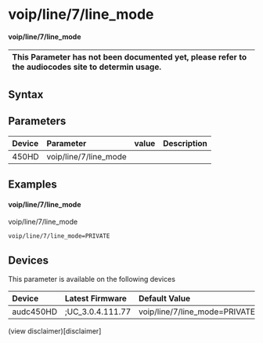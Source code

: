 ﻿---
description: voip/line/7/line_mode
search: false
---

# voip/line/7/line_mode

#### voip/line/7/line_mode


| This Parameter has not been documented yet, please refer to the audiocodes site to determin usage.  | 
| :--- |

## Syntax

## Parameters
|Device|Parameter|value|Description|
|:---|:---|:---|:---|
| 450HD | voip/line/7/line_mode |  |  |

## Examples
#### voip/line/7/line_mode

voip/line/7/line_mode

```
voip/line/7/line_mode=PRIVATE
```

## Devices
This parameter is available on the following devices

| Device | Latest Firmware | Default Value |
|:---|:---|:---|
| audc450HD | ;UC_3.0.4.111.77 | voip/line/7/line_mode=PRIVATE 

(view disclaimer)[disclaimer]
